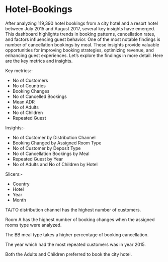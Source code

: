 # Hotel-Bookings
After analyzing 119,390 hotel bookings from a city hotel and a resort hotel between July 2015 and August 2017, several key insights have emerged.
This dashboard highlights trends in booking patterns, cancellation rates, and factors influencing guest behavior. One of the most notable findings is number of cancellation bookings by meal. These insights provide valuable opportunities for improving booking strategies, optimizing revenue, and enhancing guest experiences. Let’s explore the findings in more detail. Here are the key metrics and insights.

Key metrics:- 
- No of Customers 
- ⁠No of Countries
- ⁠Booking Changes
- ⁠No of Cancelled Bookings
- ⁠Mean ADR
- ⁠No of Adults
- ⁠No of Children 
- ⁠Repeated Guest

Insights:-
- No of Customer by Distribution Channel
- ⁠Booking Changed by Assigned Room Type
- ⁠No of Customer by Deposit Type
- ⁠No of Cancellation Bookings by Meal
- ⁠Repeated Guest by Year
- ⁠No of Adults and No of Children by Hotel

Slicers:-
- Country
- ⁠Hotel
- ⁠Year
- ⁠Month

TA/TO distribution channel has the highest number of customers. 

Room A has the highest number of booking changes when the assigned rooms type were analyzed. 

The BB meal type takes a higher percentage of booking cancellation.

The year which had the most repeated customers was in year 2015. 

Both the Adults and Children preferred to book the city hotel.
